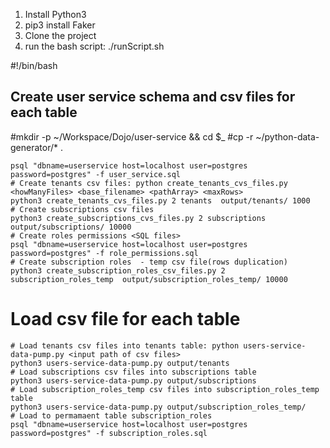 1. Install Python3
2. pip3 install Faker
3. Clone the project
4. run the bash script: 
    ./runScript.sh

#!/bin/bash

## Create user service schema and csv files for each table

#mkdir -p   ~/Workspace/Dojo/user-service && cd $_
#cp -r ~/python-data-generator/* .

    psql "dbname=userservice host=localhost user=postgres password=postgres" -f user_service.sql
    # Create tenants csv files: python create_tenants_cvs_files.py <howManyFiles> <base_filename> <pathArray> <maxRows>
    python3 create_tenants_cvs_files.py 2 tenants  output/tenants/ 1000
    # Create subscriptions csv files
    python3 create_subscriptions_cvs_files.py 2 subscriptions  output/subscriptions/ 10000
    # Create roles permissions <SQL files>
    psql "dbname=userservice host=localhost user=postgres password=postgres" -f role_permissions.sql
    # Create subscription roles  - temp csv file(rows duplication)
    python3 create_subscription_roles_csv_files.py 2 subscription_roles_temp  output/subscription_roles_temp/ 10000
# Load csv file for each table
    # Load tenants csv files into tenants table: python users-service-data-pump.py <input path of csv files>
    python3 users-service-data-pump.py output/tenants
    # Load subscriptions csv files into subscriptions table
    python3 users-service-data-pump.py output/subscriptions
    # Load subscription_roles_temp csv files into subscription_roles_temp table
    python3 users-service-data-pump.py output/subscription_roles_temp/
    # Load to permamaent table subscription_roles
    psql "dbname=userservice host=localhost user=postgres password=postgres" -f subscription_roles.sql